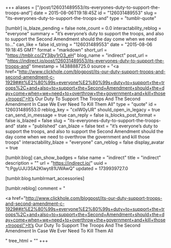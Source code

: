 +++
aliases = ["/post/126031489553/its-everyones-duty-to-support-the-troops-and"]
date = 2015-08-06T19:18:45Z
id = "126031489553"
slug = "its-everyones-duty-to-support-the-troops-and"
type = "tumblr-quote"

[tumblr]
is_blaze_pending = false
note_count = 0.0
interactability_reblog = "everyone"
summary = "it’s everyone’s duty to support the troops, and also to support the Second Amendment should the day come when we need to..."
can_like = false
id_string = "126031489553"
date = "2015-08-06 19:18:45 GMT"
format = "markdown"
short_url = "https://tmblr.co/ZY3jby1rO3_eH"
blog_name = "indirect"
post_url = "https://indirect.io/post/126031489553/its-everyones-duty-to-support-the-troops-and"
timestamp = 1438888725.0
source = "<a href=\"http://www.clickhole.com/blogpost/its-our-duty-support-troops-and-second-amendment-c-1929##it%E2%80%99s+everyone%E2%80%99s+duty+to+support+the+troops%2C+and+also+to+support+the+Second+Amendment+should+the+day+come+when+we+need+to+overthrow+the+government+and+kill+those+troops\">It’s Our Duty To Support The Troops And The Second Amendment In Case We Ever Need To Kill Them All</a>"
type = "quote"
id = 126031489553.0
reblog_key = "cxlW0yUR"
should_open_in_legacy = true
can_send_in_message = true
can_reply = false
is_blocks_post_format = false
is_blazed = false
slug = "its-everyones-duty-to-support-the-troops-and"
state = "published"
can_blaze = false
text = "it’s everyone’s duty to support the troops, and also to support the Second Amendment should the day come when we need to overthrow the government and kill those troops"
interactability_blaze = "everyone"
can_reblog = false
display_avatar = true

[tumblr.blog]
can_show_badges = false
name = "indirect"
title = "indirect"
description = ""
url = "https://indirect.io/"
uuid = "t:PgyUJU3SA2Klwyt81UWAwQ"
updated = 1739939727.0

[tumblr.blog.tumblrmart_accessories]

[tumblr.reblog]
comment = "<p><a href=\"http://www.clickhole.com/blogpost/its-our-duty-support-troops-and-second-amendment-c-1929##it%E2%80%99s+everyone%E2%80%99s+duty+to+support+the+troops%2C+and+also+to+support+the+Second+Amendment+should+the+day+come+when+we+need+to+overthrow+the+government+and+kill+those+troops\">It’s Our Duty To Support The Troops And The Second Amendment In Case We Ever Need To Kill Them All</a></p>"
tree_html = ""
+++
